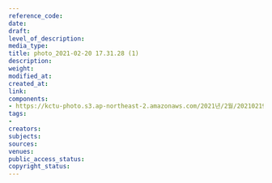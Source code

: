 ```yaml
---
reference_code: 
date: 
draft: 
level_of_description: 
media_type: 
title: photo_2021-02-20 17.31.28 (1)
description: 
weight: 
modified_at: 
created_at: 
link: 
components:
- https://kctu-photo.s3.ap-northeast-2.amazonaws.com/2021년/2월/20210219_백기완+선생+발인.영결식.하관/백승호/photo_2021-02-20+17.31.28+(1).jpeg
tags:
- 
creators: 
subjects: 
sources: 
venues: 
public_access_status: 
copyright_status: 
---
```


